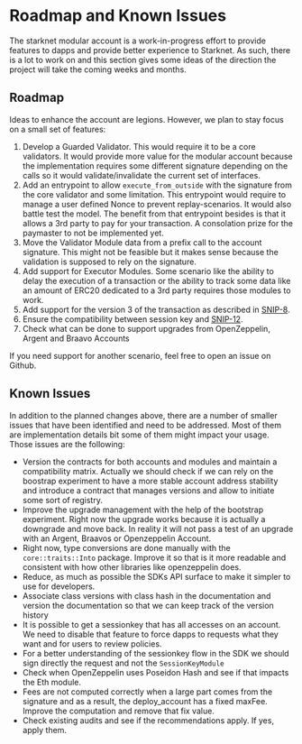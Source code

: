 # Roadmap and Known Issues

The starknet modular account is a work-in-progress effort to provide features
to dapps and provide better experience to Starknet. As such, there is a lot
to work on and this section gives some ideas of the direction the project will
take the coming weeks and months.

## Roadmap

Ideas to enhance the account are legions. However, we plan to stay focus on a
small set of features:

1. Develop a Guarded Validator. This would require it to be a core validators.
   It would provide more value for the modular account because the
   implementation requires some different signature depending on the calls so
   it would validate/invalidate the current set of interfaces.
2. Add an entrypoint to allow `execute_from_outside` with the signature from
   the core validator and some limitation. This entrypoint would require to
   manage a user defined Nonce to prevent replay-scenarios. It would also
   battle test the model. The benefit from that entrypoint besides is that it
   allows a 3rd party to pay for your transaction. A consolation prize for the
   paymaster to not be implemented yet.
3. Move the Validator Module data from a prefix call to the account signature.
   This might not be feasible but it makes sense because the validation is
   supposed to rely on the signature.
4. Add support for Executor Modules. Some scenario like the ability to delay the
   execution of a transaction or the ability to track some data like an amount
   of ERC20 dedicated to a 3rd party requires those modules to work.
5. Add support for the version 3 of the transaction as described in
   [SNIP-8](https://github.com/starknet-io/SNIPs/blob/main/SNIPS/snip-8.md).
6. Ensure the compatibility between session key and
   [SNIP-12](https://github.com/starknet-io/SNIPs/blob/main/SNIPS/snip-12.md).
7. Check what can be done to support upgrades from OpenZeppelin, Argent and
   Braavo Accounts

If you need support for another scenario, feel free to open an issue on Github.

## Known Issues

In addition to the planned changes above, there are a number of smaller issues
that have been identified and need to be addressed. Most of them are
implementation details bit some of them might impact your usage. Those issues
are the following:

- Version the contracts for both accounts and modules and maintain a
  compatibility matrix. Actually we should check if we can rely on the
  boostrap experiment to have a more stable account address stability and
  introduce a contract that manages versions and allow to initiate some sort
  of registry.
- Improve the upgrade management with the help of the bootstrap experiment.
  Right now the upgrade works because it is actually a downgrade and move back.
  In reality it will not pass a test of an upgrade with an Argent, Braavos or
  Openzeppelin Account.
- Right now, type conversions are done manually with the `core::traits::Into`
  package. Improve it so that is it more readable and consistent with how other
  libraries like openzeppelin does.
- Reduce, as much as possible the SDKs API surface to make it simpler to use
  for developers.
- Associate class versions with class hash in the documentation and version
  the documentation so that we can keep track of the version history
- It is possible to get a sessionkey that has all accesses on an account. We
  need to disable that feature to force dapps to requests what they want and
  for users to review policies.
- For a better understanding of the sessionkey flow in the SDK we should sign
  directly the request and not the `SessionKeyModule`
- Check when OpenZeppelin uses Poseidon Hash and see if that impacts the Eth
  module.
- Fees are not computed correctly when a large part comes from the signature and
  as a result, the deploy_account has a fixed maxFee. Improve the computation
  and remove that fix value.
- Check existing audits and see if the recommendations apply. If yes, apply
  them.